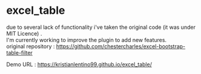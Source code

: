 # excel_table

due to several lack of functionality i've taken the original code (it was under MIT Licence) . <br>
I'm currently working to improve the plugin to add new features. <br/>
original repository : https://github.com/chestercharles/excel-bootstrap-table-filter


Demo URL : https://kristianlentino99.github.io/excel_table/